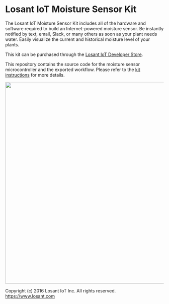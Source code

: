 # Losant IoT Moisture Sensor Kit

The Losant IoT Moisture Sensor Kit includes all of the hardware and software required to build an Internet-powered moisture sensor. Be instantly notified by text, email, Slack, or many others as soon as your plant needs water. Easily visualize the current and historical moisture level of your plants.

This kit can be purchased through the [Losant IoT Developer Store](https://store.losant.com/products/losant-moisture-sensor-kit).

This repository contains the source code for the moisture sensor microcontroller and the exported workflow. Please refer to the [kit instructions](https://docs.losant.com/getting-started/losant-iot-dev-kits/moisture-sensor-kit/) for more details.

<img src="https://docs.losant.com/images/getting-started/losant-iot-dev-kits/moisture-sensor/moisture-sensor-header.jpg" style="width: 640px;" width="640">

Copyright (c) 2016 Losant IoT Inc. All rights reserved. <br />
https://www.losant.com
